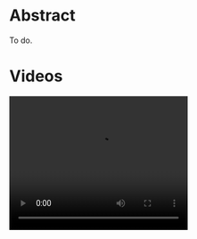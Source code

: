 # Abstract
To do.


# Videos
<video width="320" height="240" controls>
  <source src="https://github.com/giorgia-nadizar/NeuralModelsVSR/blob/gh-pages/videos/biped%201%20SNN%204Hz%20.mov" type="video/mp4">
Your browser does not support the video tag.
</video>
